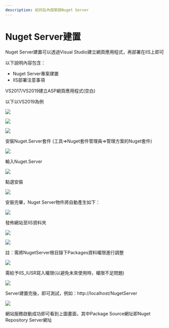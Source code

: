 ```yaml
---
description: 如何在內部架設Nuget Server
---
```


# Nuget Server建置

Nuget Server建置可以透過Visual Studio建立網頁應用程式，再部署在IIS上即可

以下說明內容包含：

* Nuget Server專案建置
* IIS部署注意事項

VS2017/VS2019建立ASP網頁應用程式\(空白\)

以下以VS2019為例

![](../../.gitbook/assets/image%20%2829%29.png)

![](../../.gitbook/assets/image%20%28177%29.png)

![](../../.gitbook/assets/image%20%28125%29.png)

安裝Nuget.Server套件 \(工具=&gt;Nuget套件管理員=&gt;管理方案的Nuget套件\)

![](../../.gitbook/assets/image%20%28134%29.png)

輸入Nuget.Server

![](../../.gitbook/assets/image%20%28118%29.png)

點選安裝

![](../../.gitbook/assets/image%20%28162%29.png)

安裝完畢，Nuget Server物件將自動產生如下：

![](../../.gitbook/assets/image%20%2879%29.png)

發佈網站至IIS資料夾

![](../../.gitbook/assets/image%20%2831%29.png)

![](../../.gitbook/assets/image%20%28166%29.png)

註：需將NugetServer根目錄下Packages資料權限進行調整

![](../../.gitbook/assets/image%20%2851%29.png)

需給予IIS\_IUSR寫入權限\(以避免未來使用時，權限不足問題\)

![](../../.gitbook/assets/image%20%2817%29.png)

Server建置完後，即可測試，例如：http://localhost/NugetServer

![](../../.gitbook/assets/image%20%281%29.png)

網站服務啟動成功即可看到上圖畫面，其中Package Source網址即Nuget Repository Server網址

